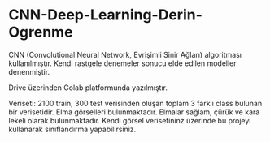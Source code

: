 # CNN-Deep-Learning-Derin-Ogrenme

CNN (Convolutional Neural Network, Evrişimli Sinir Ağları) algoritması kullanılmıştır. 
Kendi rastgele denemeler sonucu elde edilen modeller denenmiştir.

Drive üzerinden Colab platformunda yazılmıştır. 

Veriseti: 2100 train, 300 test verisinden oluşan toplam 3 farklı class bulunan bir verisetidir. 
Elma görselleri bulunmaktadır. Elmalar sağlam, çürük ve kara lekeli olarak bulunmaktadır.
Kendi görsel verisetininz üzerinde bu projeyi kullanarak sınıflandırma yapabilirsiniz. 

